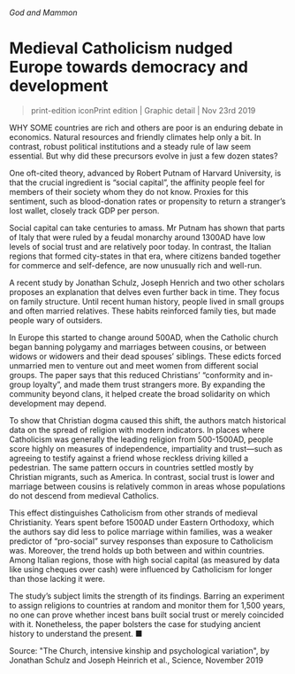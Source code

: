 ###### God and Mammon
# Medieval Catholicism nudged Europe towards democracy and development 
> print-edition iconPrint edition | Graphic detail | Nov 23rd 2019 
WHY SOME countries are rich and others are poor is an enduring debate in economics. Natural resources and friendly climates help only a bit. In contrast, robust political institutions and a steady rule of law seem essential. But why did these precursors evolve in just a few dozen states? 
One oft-cited theory, advanced by Robert Putnam of Harvard University, is that the crucial ingredient is “social capital”, the affinity people feel for members of their society whom they do not know. Proxies for this sentiment, such as blood-donation rates or propensity to return a stranger’s lost wallet, closely track GDP per person. 
Social capital can take centuries to amass. Mr Putnam has shown that parts of Italy that were ruled by a feudal monarchy around 1300AD have low levels of social trust and are relatively poor today. In contrast, the Italian regions that formed city-states in that era, where citizens banded together for commerce and self-defence, are now unusually rich and well-run. 
A recent study by Jonathan Schulz, Joseph Henrich and two other scholars proposes an explanation that delves even further back in time. They focus on family structure. Until recent human history, people lived in small groups and often married relatives. These habits reinforced family ties, but made people wary of outsiders. 
In Europe this started to change around 500AD, when the Catholic church began banning polygamy and marriages between cousins, or between widows or widowers and their dead spouses’ siblings. These edicts forced unmarried men to venture out and meet women from different social groups. The paper says that this reduced Christians’ “conformity and in-group loyalty”, and made them trust strangers more. By expanding the community beyond clans, it helped create the broad solidarity on which development may depend. 
To show that Christian dogma caused this shift, the authors match historical data on the spread of religion with modern indicators. In places where Catholicism was generally the leading religion from 500-1500AD, people score highly on measures of independence, impartiality and trust—such as agreeing to testify against a friend whose reckless driving killed a pedestrian. The same pattern occurs in countries settled mostly by Christian migrants, such as America. In contrast, social trust is lower and marriage between cousins is relatively common in areas whose populations do not descend from medieval Catholics. 
This effect distinguishes Catholicism from other strands of medieval Christianity. Years spent before 1500AD under Eastern Orthodoxy, which the authors say did less to police marriage within families, was a weaker predictor of “pro-social” survey responses than exposure to Catholicism was. Moreover, the trend holds up both between and within countries. Among Italian regions, those with high social capital (as measured by data like using cheques over cash) were influenced by Catholicism for longer than those lacking it were. 
The study’s subject limits the strength of its findings. Barring an experiment to assign religions to countries at random and monitor them for 1,500 years, no one can prove whether incest bans built social trust or merely coincided with it. Nonetheless, the paper bolsters the case for studying ancient history to understand the present. ■ 
Source: "The Church, intensive kinship and psychological variation", by Jonathan Schulz and Joseph Heinrich et al., Science, November 2019 
